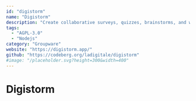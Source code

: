 ```yaml
---
id: "digistorm"
name: "Digistorm"
description: "Create collaborative surveys, quizzes, brainstorms, and word clouds (documentation in French)."
tags:
  - "AGPL-3.0"
  - "Nodejs"
category: "Groupware"
website: "https://digistorm.app/"
github: "https://codeberg.org/ladigitale/digistorm"
#image: "/placeholder.svg?height=300&width=400"
---
```


# Digistorm
